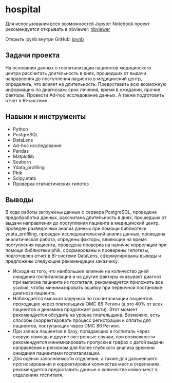 # hospital

Для использования всех возможностей Jupyter Notebook проект рекомендуется открывать в nbviewer:
[nbviewer](https://nbviewer.org/github/tsimaf/hospital/blob/4a65c5ea83875befdf484faf730cbbbeeb8d8bfe/hospital.ipynb)

Открыть ipynb внутри GitHub:
[ipynb](https://github.com/tsimaf/hospital/blob/main/hospital.ipynb)

## Задачи проекта
На основании данных о госпитализации пациентов медицинского центра рассчитать длительность в днях, прошедших от выдачи направления до поступления пациента в медицинский центр, определить, что влияет на длительность. Предоставить всю возможную информацию по диагнозам: срок лечения, время в ожидании, прочие факторы. Провести Ad-hoc исследование данных. А также подготовить отчет в BI-системе.

## Навыки и инструменты
- Python
- PostgreSQL
- DataLens
- Ad-hoc исследование
- Pandas
- Matplotlib
- Seaborn
- Ydata_profiling
- Phik
- Scipy.stats
- Проверка статистических гипотез

## Выводы
В ходе работы загружены данные с сервера PostgreSQL, проведена предобработка данных, рассчитана длительность в днях, прошедших от выдачи направления до поступления пациента в медицинский центр, проведен разведочный анализ данных при помощи библиотеки ydata_profiling, проведен исследовательский анализ данных, проведена аналитическая работа, опредены факторы, влияющие на время поступления пациента, проведена проверка на наличие корреляции при помощи библиотеки phik, сформированы и проверены гипотезы, подготовлен отчет в BI-системе DataLens, сформулированы выводы и предложены следующие рекомендации заказчику:
- Исходя из того, что наибольшее влияние на количество дней ожидания госпитализации и на другие факторы оказывает диагноз при выписке пациента из госпиталя, рекомендуется приложить все усилия, чтобы минимизировать ошибку при первичной постановке диагноза пациента.
- Наблюдается высокая задержка по госпитализации пациентов проходящих через плательщика ОМС 86 Регион (а это 40% от всех пациентов и динамика продолжает расти). Этот момент рекомендуется обсудить на уровне плательщика. Возможно, есть способы скорректировать процесс регистрации и оплаты для пациентов, поступающих через ОМС 86 Регион.
- При записи пациентов в базу, попадающих в госпиталь через скорую помощь и другие экстренные случаи, при возможности рекомендуется минимизировать пропуски в графах с датой выдачи направления и регионом для более глубокого анализа времени ожидания пациентами госпитализации.
- Для оценки заполняемости отделений, а также для дальнейшего прогнозирования и корректировки количества мест в отделениях, рекомендуется предоставить данные о количестве койко-мест в отделениях госпиталя.
